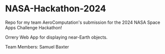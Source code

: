 # NASA-Hackathon-2024
Repo for my team AeroComputation's submission for the 2024 NASA Space Apps Challenge Hackathon!

Orrery Web App for displaying near-Earth objects.

Team Members:
Samuel Baxter
